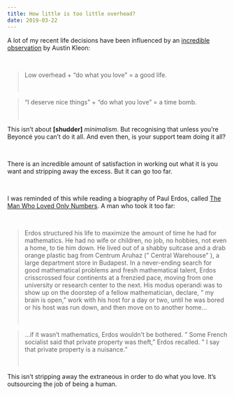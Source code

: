 ```yaml
---
title: How little is too little overhead?
date: 2019-03-22
---
```


<!--kg-card-begin: html--><p>A lot of my recent life decisions have been influenced by an <a href="https://austinkleon.com/2013/08/01/keep-your-overhead-low/" target="_blank" rel="noopener noreferrer">incredible observation</a> by Austin Kleon:</p><br>
<blockquote><p>Low overhead + “do what you love” = a good life.</p><br>
</blockquote>
<blockquote><p>“I deserve nice things” + “do what you love” = a time bomb.</p><br>
</blockquote>
<p>This isn&#8217;t about <strong>[shudder]</strong> <em>minimalism</em>. But recognising that unless you&#8217;re Beyoncé you can&#8217;t do it all. And even then, is your support team doing it all?</p><br>
<p>There is an incredible amount of satisfaction in working out what it is you want and stripping away the excess. But it can go too far.</p><br>
<p>I was reminded of this while reading a biography of Paul Erdos, called <a href="https://www.worldcat.org/title/man-who-loved-only-numbers-the-story-of-paul-erdos-and-the-search-for-mathematical-truth/oclc/906710820&#038;referer=brief_results" target="_blank" rel="noopener noreferrer">The Man Who Loved Only Numbers</a>. A man who took it too far:</p><br>
<blockquote><p>Erdos structured his life to maximize the amount of time he had for mathematics. He had no wife or children, no job, no hobbies, not even a home, to tie him down. He lived out of a shabby suitcase and a drab orange plastic bag from Centrum Aruhaz (&#8221; Central Warehouse&#8221; ), a large department store in Budapest. In a never-ending search for good mathematical problems and fresh mathematical talent, Erdos crisscrossed four continents at a frenzied pace, moving from one university or research center to the next. His modus operandi was to show up on the doorstep of a fellow mathematician, declare, &#8221; my brain is open,&#8221; work with his host for a day or two, until he was bored or his host was run down, and then move on to another home&#8230;</p><br>
</blockquote>
<blockquote><p>&#8230;if it wasn&#8217;t mathematics, Erdos wouldn&#8217;t be bothered. &#8221; Some French socialist said that private property was theft,&#8221; Erdos recalled. &#8221; I say that private property is a nuisance.&#8221;</p><br>
</blockquote>
<p>This isn&#8217;t stripping away the extraneous in order to do what you love. It&#8217;s outsourcing the job of being a human.</p><br>
<!--kg-card-end: html-->